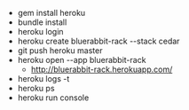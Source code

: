 * gem install heroku
* bundle install
* heroku login
* heroku create bluerabbit-rack --stack cedar
* git push heroku master
* heroku open --app bluerabbit-rack
  * http://bluerabbit-rack.herokuapp.com/
* heroku logs -t
* heroku ps
* heroku run console
